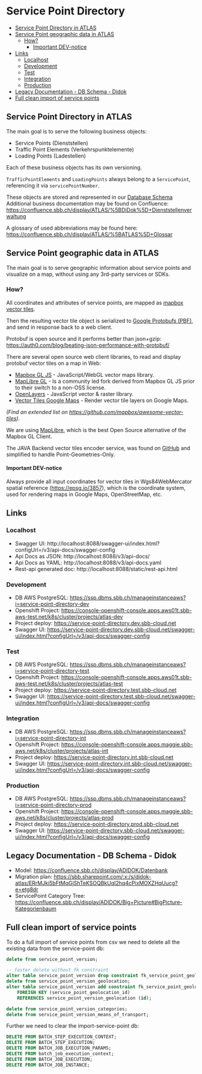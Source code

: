 # Service Point Directory

<!-- toc -->

- [Service Point Directory in ATLAS](#service-point-directory-in-atlas)
- [Service Point geographic data in ATLAS](#service-point-geographic-data-in-atlas)
  * [How?](#how)
    + [Important DEV-notice](#important-dev-notice)
- [Links](#links)
  * [Localhost](#localhost)
  * [Development](#development)
  * [Test](#test)
  * [Integration](#integration)
  * [Production](#production)
- [Legacy Documentation - DB Schema - Didok](#legacy-documentation---db-schema---didok)
- [Full clean import of service points](#full-clean-import-of-service-points)

<!-- tocstop -->

## Service Point Directory in ATLAS

The main goal is to serve the following business objects:

- Service Points (Dienststellen)
- Traffic Point Elements (Verkehrspunktelemente)
- Loading Points (Ladestellen)

Each of these business objects has its own versioning.

`TrafficPointElements` and `LoadingPoints` always belong to a `ServicePoint`, referencing it
via `servicePointNumber`.

These objects are stored and represented in our [Database Schema](src/docs/db-schema.md)
Additional business documentation may be found on
Confluence: https://confluence.sbb.ch/display/ATLAS/%5BDiDok%5D+Dienststellenverwaltung

A glossary of used abbreviations may be found
here: https://confluence.sbb.ch/display/ATLAS/%5BATLAS%5D+Glossar

## Service Point geographic data in ATLAS

The main goal is to serve geographic information about service points and visualize on a map,
without
using any 3rd-party services or SDKs.

### How?

All coordinates and attributes of service points, are mapped
as [mapbox vector tiles](https://docs.mapbox.com/data/tilesets/guides/vector-tiles-standards/).

Then the resulting vector tile object is serialized
to [Google Protobufs (PBF)](https://github.com/protocolbuffers/protobuf),
and send in response back to a web client.

Protobuf is open source and it performs better than
json+gzip: https://auth0.com/blog/beating-json-performance-with-protobuf/

There are several open source web client libraries, to read and display protobuf vector tiles on
a map in Web:

- [Mapbox GL JS](https://github.com/mapbox/mapbox-gl-js) - JavaScript/WebGL vector maps library.
- [MapLibre GL](https://github.com/maplibre/maplibre-gl-js) - Is a community led fork derived from
  Mapbox GL JS prior to their switch to a non-OSS license.
- [OpenLayers](https://openlayers.org/en/latest/examples/mapbox-vector-layer.html) - JavaScript
  vector & raster library.
- [Vector Tiles Google Maps](https://github.com/techjb/Vector-Tiles-Google-Maps) - Render vector
  tile layers on Google Maps.

_(Find an extended list on https://github.com/mapbox/awesome-vector-tiles)._

We are using [MapLibre](https://maplibre.org/), which is the best Open Source alternative of the
Mapbox GL Client.

The JAVA Backend vector tiles encoder service, was found
on [GitHub](https://github.com/ElectronicChartCentre/java-vector-tile) and simplified to handle
Point-Geometries-Only.

#### Important DEV-notice

Always provide all input coordinates for vector tiles in Wgs84WebMercator spatial
reference (https://epsg.io/3857), which is the coordinate system, used for rendering maps in Google
Maps, OpenStreetMap, etc.

## Links

### Localhost

* Swagger UI: http://localhost:8088/swagger-ui/index.html?configUrl=/v3/api-docs/swagger-config
* Api Docs as JSON: http://localhost:8088/v3/api-docs/
* Api Docs as YAML: http://localhost:8088/v3/api-docs.yaml
* Rest-api generated doc: http://localhost:8088/static/rest-api.html

### Development

* DB AWS PostgreSQL: https://ssp.dbms.sbb.ch/manageinstanceaws?i=service-point-directory-dev
* Openshift
  Project: https://console-openshift-console.apps.aws01t.sbb-aws-test.net/k8s/cluster/projects/atlas-dev
* Project deploy: https://service-point-directory.dev.sbb-cloud.net
* Swagger
  UI: https://service-point-directory.dev.sbb-cloud.net/swagger-ui/index.html?configUrl=/v3/api-docs/swagger-config

### Test

* DB AWS PostgreSQL: https://ssp.dbms.sbb.ch/manageinstanceaws?i=service-point-directory-test
* Openshift
  Project: https://console-openshift-console.apps.aws01t.sbb-aws-test.net/k8s/cluster/projects/atlas-test
* Project deploy: https://service-point-directory.test.sbb-cloud.net
* Swagger
  UI: https://service-point-directory.test.sbb-cloud.net/swagger-ui/index.html?configUrl=/v3/api-docs/swagger-config

### Integration

* DB AWS PostgreSQL: https://ssp.dbms.sbb.ch/manageinstanceaws?i=service-point-directory-int
* Openshift
  Project: https://console-openshift-console.apps.maggie.sbb-aws.net/k8s/cluster/projects/atlas-int
* Project deploy: https://service-point-directory.int.sbb-cloud.net
* Swagger
  UI: https://service-point-directory.int.sbb-cloud.net/swagger-ui/index.html?configUrl=/v3/api-docs/swagger-config

### Production

* DB AWS PostgreSQL: https://ssp.dbms.sbb.ch/manageinstanceaws?i=service-point-directory-prod
* Openshift
  Project: https://console-openshift-console.apps.maggie.sbb-aws.net/k8s/cluster/projects/atlas-prod
* Project deploy: https://service-point-directory.prod.sbb-cloud.net
* Swagger
  UI:  https://service-point-directory.sbb-cloud.net/swagger-ui/index.html?configUrl=/v3/api-docs/swagger-config

## Legacy Documentation - DB Schema - Didok

- Model: https://confluence.sbb.ch/display/ADIDOK/Datenbank
- Migration
  plan: https://sbb.sharepoint.com/:x:/s/didok-atlas/ERrMJki5bFtMqGjShTeKSOQBkUqI2hq4cPixMOXZHqUucg?e=etg8dr
- ServicePoint Category
  Tree: https://confluence.sbb.ch/display/ADIDOK/Big+Picture#BigPicture-Kategorienbaum


## Full clean import of service points

To do a full import of service points from csv we need to delete all the existing data from the service-point db:
```sql
delete from service_point_version;

-- faster delete without fk constraint
alter table service_point_version drop constraint fk_service_point_geolocation_id;
delete from service_point_version_geolocation;
alter table service_point_version add constraint fk_service_point_geolocation_id
    FOREIGN KEY (service_point_geolocation_id)
    REFERENCES service_point_version_geolocation (id);

delete from service_point_version_categories;
delete from service_point_version_means_of_transport;
```

Further we need to clear the import-service-point db:
```sql
DELETE FROM BATCH_STEP_EXECUTION_CONTEXT;
DELETE FROM BATCH_STEP_EXECUTION;
DELETE FROM BATCH_JOB_EXECUTION_PARAMS;
DELETE FROM batch_job_execution_context;
DELETE FROM BATCH_JOB_EXECUTION;
DELETE FROM BATCH_JOB_INSTANCE;
```